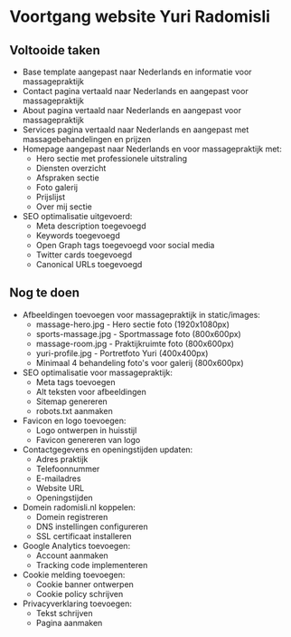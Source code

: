 # Voortgang website Yuri Radomisli

## Voltooide taken
- Base template aangepast naar Nederlands en informatie voor massagepraktijk
- Contact pagina vertaald naar Nederlands en aangepast voor massagepraktijk
- About pagina vertaald naar Nederlands en aangepast voor massagepraktijk 
- Services pagina vertaald naar Nederlands en aangepast met massagebehandelingen en prijzen
- Homepage aangepast naar Nederlands en voor massagepraktijk met:
  - Hero sectie met professionele uitstraling
  - Diensten overzicht
  - Afspraken sectie
  - Foto galerij
  - Prijslijst
  - Over mij sectie
- SEO optimalisatie uitgevoerd:
  - Meta description toegevoegd
  - Keywords toegevoegd
  - Open Graph tags toegevoegd voor social media
  - Twitter cards toegevoegd
  - Canonical URLs toegevoegd

## Nog te doen
- Afbeeldingen toevoegen voor massagepraktijk in static/images:
  - massage-hero.jpg - Hero sectie foto (1920x1080px)
  - sports-massage.jpg - Sportmassage foto (800x600px)
  - massage-room.jpg - Praktijkruimte foto (800x600px)
  - yuri-profile.jpg - Portretfoto Yuri (400x400px)
  - Minimaal 4 behandeling foto's voor galerij (800x600px)
- SEO optimalisatie voor massagepraktijk:
  - Meta tags toevoegen
  - Alt teksten voor afbeeldingen
  - Sitemap genereren
  - robots.txt aanmaken
- Favicon en logo toevoegen:
  - Logo ontwerpen in huisstijl
  - Favicon genereren van logo
- Contactgegevens en openingstijden updaten:
  - Adres praktijk
  - Telefoonnummer
  - E-mailadres
  - Website URL
  - Openingstijden
- Domein radomisli.nl koppelen:
  - Domein registreren
  - DNS instellingen configureren
  - SSL certificaat installeren
- Google Analytics toevoegen:
  - Account aanmaken
  - Tracking code implementeren
- Cookie melding toevoegen:
  - Cookie banner ontwerpen
  - Cookie policy schrijven
- Privacyverklaring toevoegen:
  - Tekst schrijven
  - Pagina aanmaken 